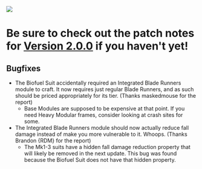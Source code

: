 [![](https://i.imgur.com/KA17eda.png)](https://ficsit.app/mod/BezrE8aswqXLRX/version/7hefVFwfYeBzR5/view)
# Be sure to check out the patch notes for [Version 2.0.0](https://ficsit.app/mod/BezrE8aswqXLRX/version/7hefVFwfYeBzR5/view) if you haven't yet!


## Bugfixes
- The Biofuel Suit accidentally required an Integrated Blade Runners module to craft. It now requires just regular Blade Runners, and as such should be priced appropriately for its tier. (Thanks maskedmouse for the report)
    - Base Modules are supposed to be expensive at that point. If you need Heavy Modular frames, consider looking at crash sites for some.
- The Integrated Blade Runners module should now actually reduce fall damage instead of make you more vulnerable to it. Whoops. (Thanks Brandon {RDM} for the report)
    - The Mk1-3 suits have a hidden fall damage reduction property that will likely be removed in the next update. This bug was found because the Biofuel Suit does not have that hidden property.